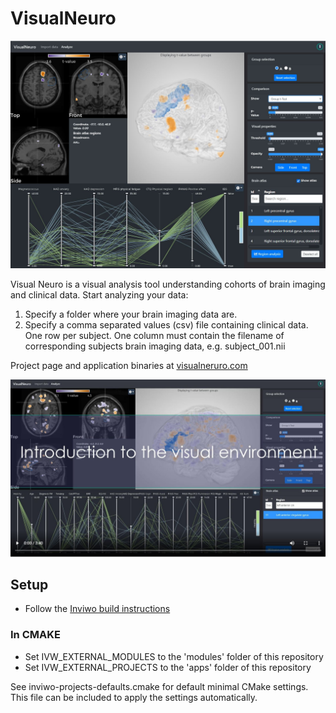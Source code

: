 # VisualNeuro
<div>

![](apps/visualneuro/docs/images/screenshot.JPG)

</div>

Visual Neuro is a visual analysis tool understanding cohorts of brain imaging and clinical data.
Start analyzing your data:
1. Specify a folder where your brain imaging data are.
2. Specify a comma separated values (csv) file containing clinical data. One row per subject. One column must contain the filename of corresponding subjects brain imaging data, e.g. subject_001.nii

Project page and application binaries at [visualneruro.com](http://visualneuro.com/)

[![Demo video](apps/visualneuro/docs/images/demo_video.JPG)](http://visualneuro.com/UE372231/wp-content/uploads/2020/04/VisualNeuroDemo.mp4)

## Setup
- Follow the [Inviwo build instructions](https://inviwo.org/manual-gettingstarted-build.html)

### In CMAKE
- Set IVW_EXTERNAL_MODULES to the 'modules' folder of this repository
- Set IVW_EXTERNAL_PROJECTS to the 'apps' folder of this repository

See inviwo-projects-defaults.cmake for default minimal CMake settings. This file can be included to apply the settings automatically.







